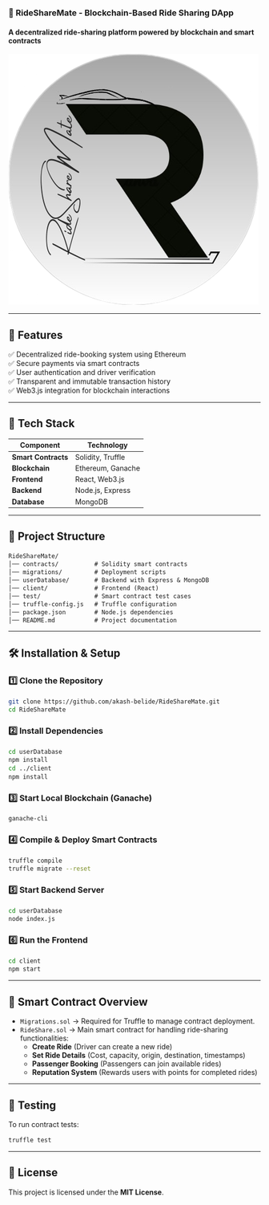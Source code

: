 

### **🚗 RideShareMate - Blockchain-Based Ride Sharing DApp**
#### **A decentralized ride-sharing platform powered by blockchain and smart contracts**


![RideShareMate Logo](client/public/favicon.ico)


---

## **📌 Features**
✅ Decentralized ride-booking system using Ethereum  
✅ Secure payments via smart contracts  
✅ User authentication and driver verification  
✅ Transparent and immutable transaction history  
✅ Web3.js integration for blockchain interactions  

---

## **🚀 Tech Stack**
| Component  | Technology |
|------------|------------|
| **Smart Contracts** | Solidity, Truffle |
| **Blockchain** | Ethereum, Ganache |
| **Frontend** | React, Web3.js |
| **Backend** | Node.js, Express |
| **Database** | MongoDB|

---

## **📂 Project Structure**
```
RideShareMate/
│── contracts/          # Solidity smart contracts
│── migrations/         # Deployment scripts
│── userDatabase/       # Backend with Express & MongoDB
│── client/             # Frontend (React)
│── test/               # Smart contract test cases
│── truffle-config.js   # Truffle configuration
│── package.json        # Node.js dependencies
│── README.md           # Project documentation
```

---

## **🛠 Installation & Setup**
### **1️⃣ Clone the Repository**
```bash
git clone https://github.com/akash-belide/RideShareMate.git
cd RideShareMate
```

### **2️⃣ Install Dependencies**
```bash
cd userDatabase
npm install
cd ../client
npm install
```

### **3️⃣ Start Local Blockchain (Ganache)**
```bash
ganache-cli
```

### **4️⃣ Compile & Deploy Smart Contracts**
```bash
truffle compile
truffle migrate --reset
```

### **5️⃣ Start Backend Server**
```bash
cd userDatabase
node index.js
```

### **6️⃣ Run the Frontend**
```bash
cd client
npm start
```

---

## 📜 Smart Contract Overview
- `Migrations.sol` → Required for Truffle to manage contract deployment.
- `RideShare.sol` → Main smart contract for handling ride-sharing functionalities:
  - **Create Ride** (Driver can create a new ride)
  - **Set Ride Details** (Cost, capacity, origin, destination, timestamps)
  - **Passenger Booking** (Passengers can join available rides)
  - **Reputation System** (Rewards users with points for completed rides)


---

## **🔬 Testing**
To run contract tests:
```bash
truffle test
```

---

## **📜 License**
This project is licensed under the **MIT License**.




